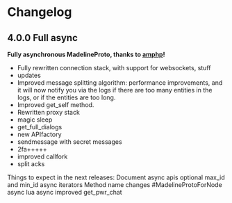 # Changelog


## 4.0.0 Full async

**Fully asynchronous MadelineProto, thanks to [amphp](https://github.com/danog/amphp)!**

* Fully rewritten connection stack, with support for websockets, stuff
* updates
* Improved message splitting algorithm: performance improvements, and it will now notify you via the logs if there are too many entities in the logs, or if the entities are too long.  
* Improved get_self method.  
* Rewritten proxy stack
* magic sleep
* get_full_dialogs
* new APIfactory
* sendmessage with secret messages
* 2fa+++++
* improved callfork
* split acks

Things to expect in the next releases:
Document async apis
optional max_id and min_id
async iterators
Method name changes
#MadelineProtoForNode async
lua async
improved get_pwr_chat
